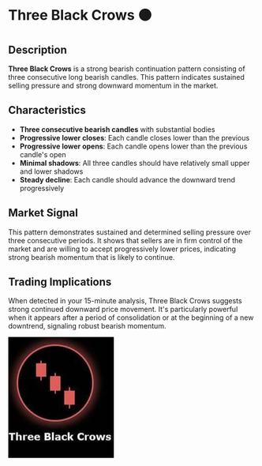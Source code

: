 # Three Black Crows ⚫

## Description
**Three Black Crows** is a strong bearish continuation pattern consisting of three consecutive long bearish candles. This pattern indicates sustained selling pressure and strong downward momentum in the market.

## Characteristics
- **Three consecutive bearish candles** with substantial bodies
- **Progressive lower closes**: Each candle closes lower than the previous
- **Progressive lower opens**: Each candle opens lower than the previous candle's open
- **Minimal shadows**: All three candles should have relatively small upper and lower shadows
- **Steady decline**: Each candle should advance the downward trend progressively

## Market Signal
This pattern demonstrates sustained and determined selling pressure over three consecutive periods. It shows that sellers are in firm control of the market and are willing to accept progressively lower prices, indicating strong bearish momentum that is likely to continue.

## Trading Implications
When detected in your 15-minute analysis, Three Black Crows suggests strong continued downward price movement. It's particularly powerful when it appears after a period of consolidation or at the beginning of a new downtrend, signaling robust bearish momentum.

![Candlestick Pattern Example](three_black_crows_pattern.png)
